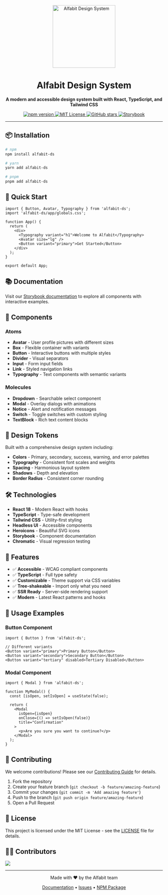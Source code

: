 <div align="center">
  <img src="./public/images/logo.svg" alt="Alfabit Design System" width="200" />
  
  # Alfabit Design System
  
  <p>
    <strong>A modern and accessible design system built with React, TypeScript, and Tailwind CSS</strong>
  </p>
  
  <p>
    <a href="https://www.npmjs.com/package/alfabit-ds">
      <img src="https://img.shields.io/npm/v/alfabit-ds.svg" alt="npm version" />
    </a>
    <a href="https://github.com/VitoriaMir/alfabit-design-system/blob/main/LICENSE">
      <img src="https://img.shields.io/badge/license-MIT-blue.svg" alt="MIT License" />
    </a>
    <a href="https://github.com/VitoriaMir/alfabit-design-system/stargazers">
      <img src="https://img.shields.io/github/stars/VitoriaMir/alfabit-design-system.svg" alt="GitHub stars" />
    </a>
    <a href="https://storybook.js.org/">
      <img src="https://cdn.jsdelivr.net/gh/storybookjs/brand@main/badge/badge-storybook.svg" alt="Storybook" />
    </a>
  </p>
</div>

---

## 📦 Installation

```bash
# npm
npm install alfabit-ds

# yarn
yarn add alfabit-ds

# pnpm
pnpm add alfabit-ds
```

## 🚀 Quick Start

```tsx
import { Button, Avatar, Typography } from 'alfabit-ds';
import 'alfabit-ds/app/globals.css';

function App() {
  return (
    <div>
      <Typography variant="h1">Welcome to Alfabit</Typography>
      <Avatar size="lg" />
      <Button variant="primary">Get Started</Button>
    </div>
  );
}

export default App;
```

## 📚 Documentation

Visit our [Storybook documentation](https://alfabit-design-system.vercel.app) to explore all components with interactive examples.

## 🧩 Components

### Atoms
- **Avatar** - User profile pictures with different sizes
- **Box** - Flexible container with variants
- **Button** - Interactive buttons with multiple styles
- **Divider** - Visual separators
- **Input** - Form input fields
- **Link** - Styled navigation links
- **Typography** - Text components with semantic variants

### Molecules  
- **Dropdown** - Searchable select component
- **Modal** - Overlay dialogs with animations
- **Notice** - Alert and notification messages
- **Switch** - Toggle switches with custom styling
- **TextBlock** - Rich text content blocks

## 🎨 Design Tokens

Built with a comprehensive design system including:
- **Colors** - Primary, secondary, success, warning, and error palettes
- **Typography** - Consistent font scales and weights
- **Spacing** - Harmonious layout system
- **Shadows** - Depth and elevation
- **Border Radius** - Consistent corner rounding

## 🛠 Technologies

- **React 18** - Modern React with hooks
- **TypeScript** - Type-safe development
- **Tailwind CSS** - Utility-first styling
- **Headless UI** - Accessible components
- **Heroicons** - Beautiful SVG icons
- **Storybook** - Component documentation
- **Chromatic** - Visual regression testing

## 🌟 Features

- ✅ **Accessible** - WCAG compliant components
- ✅ **TypeScript** - Full type safety
- ✅ **Customizable** - Theme support via CSS variables
- ✅ **Tree-shakeable** - Import only what you need  
- ✅ **SSR Ready** - Server-side rendering support
- ✅ **Modern** - Latest React patterns and hooks

## 📖 Usage Examples

### Button Component
```tsx
import { Button } from 'alfabit-ds';

// Different variants
<Button variant="primary">Primary Button</Button>
<Button variant="secondary">Secondary Button</Button>
<Button variant="tertiary" disabled>Tertiary Disabled</Button>
```

### Modal Component
```tsx
import { Modal } from 'alfabit-ds';

function MyModal() {
  const [isOpen, setIsOpen] = useState(false);
  
  return (
    <Modal 
      isOpen={isOpen} 
      onClose={() => setIsOpen(false)}
      title="Confirmation"
    >
      <p>Are you sure you want to continue?</p>
    </Modal>
  );
}
```

## 🤝 Contributing

We welcome contributions! Please see our [Contributing Guide](CONTRIBUTING.md) for details.

1. Fork the repository
2. Create your feature branch (`git checkout -b feature/amazing-feature`)
3. Commit your changes (`git commit -m 'Add amazing feature'`)
4. Push to the branch (`git push origin feature/amazing-feature`)
5. Open a Pull Request

## 📝 License

This project is licensed under the MIT License - see the [LICENSE](LICENSE) file for details.

## 👨‍💻 Contributors

<a href="https://github.com/VitoriaMir/alfabit-design-system/graphs/contributors">
  <img src="https://contrib.rocks/image?repo=VitoriaMir/alfabit-design-system" />
</a>

---

<div align="center">
  <p>Made with ❤️ by the Alfabit team</p>
  <p>
    <a href="https://alfabit-design-system.vercel.app">Documentation</a> •
    <a href="https://github.com/VitoriaMir/alfabit-design-system/issues">Issues</a> •
    <a href="https://www.npmjs.com/package/alfabit-ds">NPM Package</a>
  </p>
</div>
